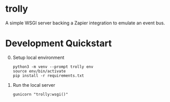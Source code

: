 # trolly

A simple WSGI server backing a Zapier integration to emulate an event bus.

# Development Quickstart

0. Setup local environment

   ```
   python3 -m venv --prompt trolly env
   source env/bin/activate
   pip install -r requirements.txt
   ```

1. Run the local server

   ```
   gunicorn "trolly:wsgi()"
   ```
